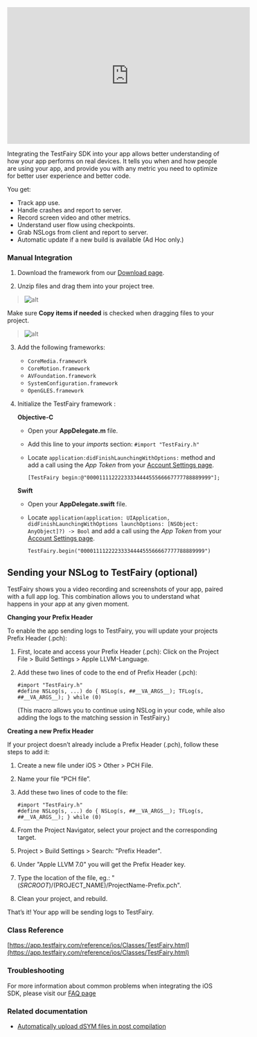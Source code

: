 <iframe width="560" height="315" src="https://www.youtube.com/embed/DhRX5UukvPM" frameborder="0" allowfullscreen></iframe>

Integrating the TestFairy SDK into your app allows better understanding of how your app performs on real devices. It tells you
when and how people are using your app, and provide you with any metric you need to optimize for better user experience and better code.

You get:

* Track app use.
* Handle crashes and report to server.
* Record screen video and other metrics.
* Understand user flow using checkpoints.
* Grab NSLogs from client and report to server.
* Automatic update if a new build is available (Ad Hoc only.)

### Manual Integration
1. Download the framework from our [Download page](https://app.testfairy.com/sdk/ios/).

2. Unzip files and drag them into your project tree.
> ![alt](https://app.testfairy.com/images/app/sdk/tutorial-unzip-files.png)

   Make sure **Copy items if needed** is checked when dragging files to your project.
> ![alt](http://docs.testfairy.com/img/ios/sdk/copy-items-if-needed.png)

3. Add the following frameworks:
    + ```CoreMedia.framework```
    + ```CoreMotion.framework```
    + ```AVFoundation.framework```
    + ```SystemConfiguration.framework```
    + ```OpenGLES.framework```

4. Initialize the TestFairy framework :

    **Objective-C**
    
    * Open your **AppDelegate.m** file.
    
    * Add this line to your *imports* section:
    `#import "TestFairy.h"`
    
    * Locate `application:didFinishLaunchingWithOptions:` method and add a call using the *App Token* from your [Account Settings page](https://app.testfairy.com/settings#apptoken).
        ```
        [TestFairy begin:@"0000111122223333444455566667777788889999"];
        ```

    **Swift**
    
    * Open your **AppDelegate.swift** file.
    
    * Locate `application(application: UIApplication, didFinishLaunchingWithOptions launchOptions: [NSObject: AnyObject]?) -> Bool` and add a call using the *App Token* from your [Account Settings page](https://app.testfairy.com/settings#apptoken).
        ```
        TestFairy.begin("0000111122223333444455566667777788889999")	
        ```
  
## Sending your NSLog to TestFairy (optional)
TestFairy shows you a video recording and screenshots of your app, paired with a full app log. This combination allows you to understand what happens in your app at any given moment.

**Changing your Prefix Header** 

To enable the app sending logs to TestFairy,  you will update your projects Prefix Header (.pch):

1. First, locate and access your Prefix Header (.pch): Click on the Project File > Build Settings > Apple LLVM-Language.
2. Add these two lines of code to the end of Prefix Header (.pch):
	```
	#import "TestFairy.h"
	#define NSLog(s, ...) do { NSLog(s, ##__VA_ARGS__); TFLog(s, ##__VA_ARGS__); } while (0)
	```    
    
	(This macro allows you to continue using NSLog in your code, while also adding the logs to the  matching session in TestFairy.)
   
    
**Creating a new Prefix Header**

If your project doesn’t already include a Prefix Header (.pch), follow these steps to add it:

1. Create a new file under iOS > Other > PCH File.
2. Name your file “PCH file”.
3. Add these two lines of code to the file:
	```
	#import "TestFairy.h"
	#define NSLog(s, ...) do { NSLog(s, ##__VA_ARGS__); TFLog(s, ##__VA_ARGS__); } while (0) 
	```
	
4. From the Project Navigator, select your project and the corresponding target.

5. Project > Build Settings > Search: "Prefix Header".

6. Under "Apple LLVM 7.0" you will get the Prefix Header key.

7. Type the location of the file, eg.: "$(SRCROOT)/$(PROJECT_NAME)/ProjectName-Prefix.pch".

8. Clean your project, and rebuild.

That’s it! Your app will be sending logs to TestFairy.

### Class Reference

[https://app.testfairy.com/reference/ios/Classes/TestFairy.html](https://app.testfairy.com/reference/ios/Classes/TestFairy.html)

### Troubleshooting

For more information about common problems when integrating the iOS SDK, please visit our [FAQ page](http://docs.testfairy.com/FAQ.html)

### Related documentation

* [Automatically upload dSYM files in post compilation](/iOS_SDK/Automatic_Upload_of_dSYM.html)



